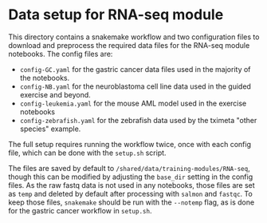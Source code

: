 # Data setup for RNA-seq module

This directory contains a snakemake workflow and two configuration files to download and preprocess the required data files for the RNA-seq module notebooks.
The config files are:
- `config-GC.yaml` for the gastric cancer data files used in the majority of the notebooks.
- `config-NB.yaml` for the neuroblastoma cell line data used in the guided exercise and beyond.
- `config-leukemia.yaml` for the mouse AML model used in the exercise notebooks
- `config-zebrafish.yaml` for the zebrafish data used by the tximeta "other species" example.

The full setup requires running the workflow twice, once with each config file, which can be done with the `setup.sh` script.

The files are saved by default to `/shared/data/training-modules/RNA-seq`, though this can be modified by adjusting the `base_dir` setting in the config files.
As the raw fastq data is not used in any notebooks, those files are set as `temp` and deleted by default after processing with `salmon` and `fastqc`.
To keep those files, `snakemake` should be run with the `--notemp` flag, as is done for the gastric cancer workflow in `setup.sh`.
